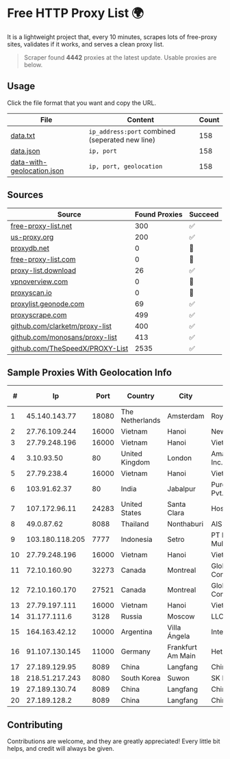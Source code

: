 
# Free HTTP Proxy List 🌍

It is a lightweight project that, every 10 minutes, scrapes lots of free-proxy sites, validates if it works, and serves a clean proxy list.


> Scraper found **4442** proxies at the latest update. Usable proxies are below.

## Usage

Click the file format that you want and copy the URL.


|File|Content|Count|
|----|-------|-----|
|[data.txt](https://raw.githubusercontent.com/themiralay/Proxy-List-World/master/data.txt)|`ip_address:port` combined (seperated new line)|158|
|[data.json](https://raw.githubusercontent.com/themiralay/Proxy-List-World/master/data.json)|`ip, port`|158|
|[data-with-geolocation.json](https://raw.githubusercontent.com/themiralay/Proxy-List-World/master/data-with-geolocation.json)|`ip, port, geolocation`|158|

## Sources

|Source|Found Proxies|Succeed|
|------|-------------|-------|
|[free-proxy-list.net](https://free-proxy-list.net)|300|✅|
|[us-proxy.org](https://www.us-proxy.org)|200|✅|
|[proxydb.net](http://proxydb.net)|0|🚫|
|[free-proxy-list.com](https://free-proxy-list.com/?page=&port=&type%5B%5D=http&type%5B%5D=https&up_time=0&search=Search)|0|🚫|
|[proxy-list.download](https://www.proxy-list.download/HTTP)|26|✅|
|[vpnoverview.com](https://vpnoverview.com/privacy/anonymous-browsing/free-proxy-servers)|0|🚫|
|[proxyscan.io](https://www.proxyscan.io)|0|🚫|
|[proxylist.geonode.com](https://proxylist.geonode.com/api/proxy-list?limit=300&page=1&sort_by=lastChecked&sort_type=desc&protocols=http,https)|69|✅|
|[proxyscrape.com](https://api.proxyscrape.com/v2/?request=displayproxies&protocol=http&timeout=10000&country=all&ssl=all&anonymity=all)|499|✅|
|[github.com/clarketm/proxy-list](https://raw.githubusercontent.com/clarketm/proxy-list/master/proxy-list-raw.txt)|400|✅|
|[github.com/monosans/proxy-list](https://raw.githubusercontent.com/monosans/proxy-list/main/proxies/http.txt)|413|✅|
|[github.com/TheSpeedX/PROXY-List](https://raw.githubusercontent.com/TheSpeedX/PROXY-List/master/http.txt)|2535|✅|


## Sample Proxies With Geolocation Info

|#|Ip|Port|Country|City|Internet Service Provider|
|-|--|----|-------|----|-------------------------|
|1|45.140.143.77|18080|The Netherlands|Amsterdam|RoyaleHosting BV|
|2|27.76.109.244|16000|Vietnam|Hanoi|Newass2011xDSLHCMC|
|3|27.79.248.196|16000|Vietnam|Hanoi|Viettel Corporation|
|4|3.10.93.50|80|United Kingdom|London|Amazon Technologies Inc.|
|5|27.79.238.4|16000|Vietnam|Hanoi|Viettel Corporation|
|6|103.91.62.37|80|India|Jabalpur|Purenet Telecom India Pvt. Ltd.|
|7|107.172.96.11|24283|United States|Santa Clara|HostPapa|
|8|49.0.87.62|8088|Thailand|Nonthaburi|AIS-Fibre|
|9|103.180.118.205|7777|Indonesia|Setro|PT Persada Data Multimedia|
|10|27.79.248.196|16000|Vietnam|Hanoi|Viettel Corporation|
|11|72.10.160.90|32273|Canada|Montreal|GloboTech Communications|
|12|72.10.160.170|27521|Canada|Montreal|GloboTech Communications|
|13|27.79.197.111|16000|Vietnam|Hanoi|Viettel Corporation|
|14|31.177.111.6|3128|Russia|Moscow|LLC Smart Ape|
|15|164.163.42.12|10000|Argentina|Villa Ángela|Interret Villa Angela SRL|
|16|91.107.130.145|11000|Germany|Frankfurt Am Main|Hetzner Online AG|
|17|27.189.129.95|8089|China|Langfang|Chinanet|
|18|218.51.217.243|8080|South Korea|Suwon|SK Broadband Co Ltd|
|19|27.189.130.74|8089|China|Langfang|Chinanet|
|20|27.189.128.2|8089|China|Langfang|Chinanet|



## Contributing

Contributions are welcome, and they are greatly appreciated! Every
little bit helps, and credit will always be given.

